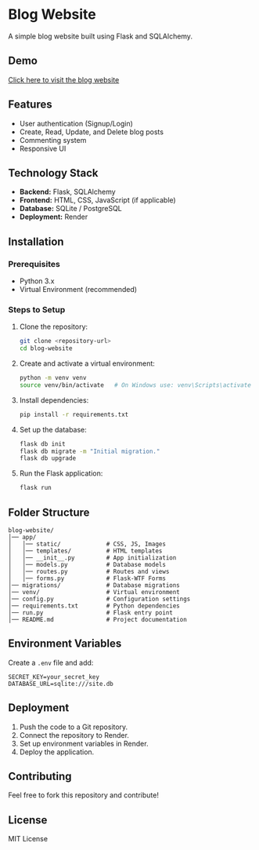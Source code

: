 # Blog Website

A simple blog website built using Flask and SQLAlchemy.

## Demo
[Click here to visit the blog website](https://blog-website-hzj2.onrender.com/)

## Features
- User authentication (Signup/Login)
- Create, Read, Update, and Delete blog posts
- Commenting system
- Responsive UI

## Technology Stack
- **Backend:** Flask, SQLAlchemy
- **Frontend:** HTML, CSS, JavaScript (if applicable)
- **Database:** SQLite / PostgreSQL
- **Deployment:** Render

## Installation

### Prerequisites
- Python 3.x
- Virtual Environment (recommended)

### Steps to Setup
1. Clone the repository:
   ```sh
   git clone <repository-url>
   cd blog-website
   ```

2. Create and activate a virtual environment:
   ```sh
   python -m venv venv
   source venv/bin/activate   # On Windows use: venv\Scripts\activate
   ```

3. Install dependencies:
   ```sh
   pip install -r requirements.txt
   ```

4. Set up the database:
   ```sh
   flask db init
   flask db migrate -m "Initial migration."
   flask db upgrade
   ```

5. Run the Flask application:
   ```sh
   flask run
   ```

## Folder Structure
```
blog-website/
│── app/
│   │── static/             # CSS, JS, Images
│   │── templates/          # HTML templates
│   │── __init__.py         # App initialization
│   │── models.py           # Database models
│   │── routes.py           # Routes and views
│   │── forms.py            # Flask-WTF Forms
│── migrations/             # Database migrations
│── venv/                   # Virtual environment
│── config.py               # Configuration settings
│── requirements.txt        # Python dependencies
│── run.py                  # Flask entry point
│── README.md               # Project documentation
```

## Environment Variables
Create a `.env` file and add:
```
SECRET_KEY=your_secret_key
DATABASE_URL=sqlite:///site.db
```

## Deployment
1. Push the code to a Git repository.
2. Connect the repository to Render.
3. Set up environment variables in Render.
4. Deploy the application.

## Contributing
Feel free to fork this repository and contribute!

## License
MIT License
